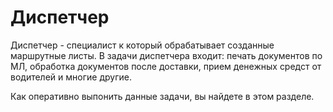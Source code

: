 # Диспетчер

Диспетчер - специалист к который обрабатывает созданные маршрутные листы. В задачи диспетчера входит: печать документов по МЛ, обработка документов после доставки, прием денежных средст от водителей и многие другие.

Как оперативно выпонить данные задачи, вы найдете в этом разделе. 
